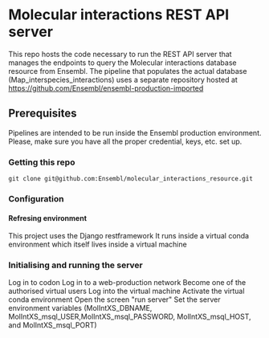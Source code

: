 # Molecular interactions REST API server
This repo hosts the code necessary to run the REST API server that manages the endpoints to query the Molecular interactions database resource from Ensembl.
The pipeline that populates the actual database (Map_interspecies_interactions) uses a separate repository hosted at https://github.com/Ensembl/ensembl-production-imported  

## Prerequisites
Pipelines are intended to be run inside the Ensembl production environment.
Please, make sure you have all the proper credential, keys, etc. set up.

### Getting this repo

```
git clone git@github.com:Ensembl/molecular_interactions_resource.git
```

### Configuration

#### Refresing environment

This project uses the Django restframework
It runs inside a virtual conda environment which itself lives inside a virtual machine

### Initialising and running the server

Log in to codon
Log in to a web-production network
Become one of the authorised virtual users
Log into the virtual machine
Activate the virtual conda environment
Open the screen "run server"
Set the server environment variables (MolIntXS_DBNAME, MolIntXS_msql_USER,MolIntXS_msql_PASSWORD, MolIntXS_msql_HOST, and MolIntXS_msql_PORT)

